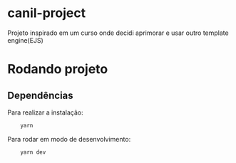 # canil-project
Projeto inspirado em um curso onde decidi aprimorar e usar outro template engine(EJS)

# Rodando projeto 

## Dependências 

Para realizar a instalação:
```bash
    yarn 
```
Para rodar em modo de desenvolvimento:
```bash
    yarn dev
```

